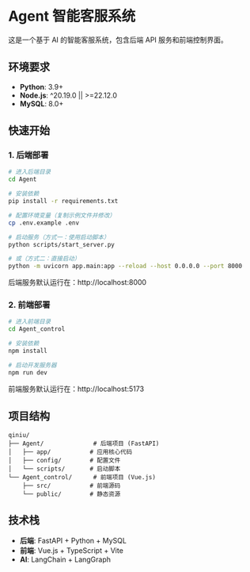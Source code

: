# Agent 智能客服系统

这是一个基于 AI 的智能客服系统，包含后端 API 服务和前端控制界面。

## 环境要求

- **Python**: 3.9+
- **Node.js**: ^20.19.0 || >=22.12.0
- **MySQL**: 8.0+

## 快速开始

### 1. 后端部署

```bash
# 进入后端目录
cd Agent

# 安装依赖
pip install -r requirements.txt

# 配置环境变量（复制示例文件并修改）
cp .env.example .env

# 启动服务（方式一：使用启动脚本）
python scripts/start_server.py

# 或（方式二：直接启动）
python -m uvicorn app.main:app --reload --host 0.0.0.0 --port 8000
```

后端服务默认运行在：http://localhost:8000

### 2. 前端部署

```bash
# 进入前端目录
cd Agent_control

# 安装依赖
npm install

# 启动开发服务器
npm run dev
```

前端服务默认运行在：http://localhost:5173

## 项目结构

```
qiniu/
├── Agent/              # 后端项目 (FastAPI)
│   ├── app/           # 应用核心代码
│   ├── config/        # 配置文件
│   └── scripts/       # 启动脚本
└── Agent_control/      # 前端项目 (Vue.js)
    ├── src/           # 前端源码
    └── public/        # 静态资源
```

## 技术栈

- **后端**: FastAPI + Python + MySQL
- **前端**: Vue.js + TypeScript + Vite
- **AI**: LangChain + LangGraph
